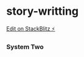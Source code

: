 # story-writting

[Edit on StackBlitz ⚡️](https://stackblitz.com/edit/story-writting)

### System Two